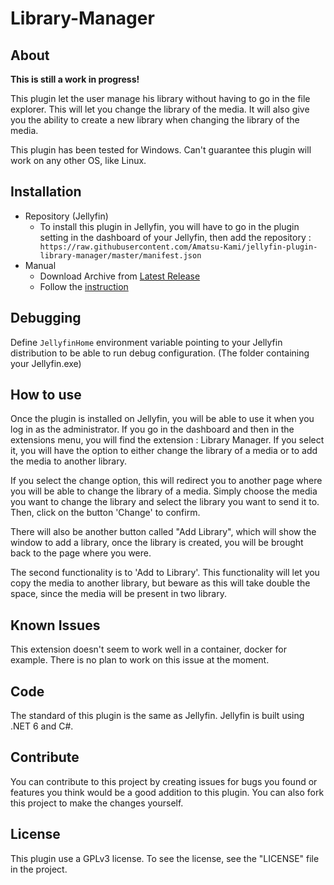 # Library-Manager

## About

**This is still a work in progress!**

This plugin let the user manage his library without having to go in the file explorer. This will let you change the library of the media. It will also give you the ability to create a new library when changing the library of the media.

This plugin has been tested for Windows. Can't guarantee this plugin will work on any other OS, like Linux.

## Installation

- Repository (Jellyfin)
  - To install this plugin in Jellyfin, you will have to go in the plugin setting in the dashboard of your Jellyfin, then add the repository : ``` https://raw.githubusercontent.com/Amatsu-Kami/jellyfin-plugin-library-manager/master/manifest.json```
- Manual
  - Download Archive from [Latest Release](https://github.com/Amatsu-Kami/jellyfin-plugin-library-manager/releases/latest)
  - Follow the [instruction](https://jellyfin.org/docs/general/server/plugins/index.html)

## Debugging

Define `JellyfinHome` environment variable pointing to your Jellyfin distribution to be able to run debug configuration. (The folder containing your Jellyfin.exe)

## How to use

Once the plugin is installed on Jellyfin, you will be able to use it when you log in as the administrator. If you go in the dashboard and then in the extensions menu, you will find the extension : Library Manager. If you select it, you will have the option to either change the library of a media or to add the media to another library.

If you select the change option, this will redirect you to another page where you will be able to change the library of a media. Simply choose the media you want to change the library and select the library you want to send it to. Then, click on the button 'Change' to confirm.

There will also be another button called "Add Library", which will show the window to add a library, once the library is created, you will be brought back to the page where you were.

The second functionality is to 'Add to Library'. This functionality will let you copy the media to another library, but beware as this will take double the space, since the media will be present in two library.

## Known Issues

This extension doesn't seem to work well in a container, docker for example. There is no plan to work on this issue at the moment.

## Code

The standard of this plugin is the same as Jellyfin. Jellyfin is built using .NET 6 and C#.

## Contribute

You can contribute to this project by creating issues for bugs you found or features you think would be a good addition to this plugin. You can also fork this project to make the changes yourself.

## License

This plugin use a GPLv3 license. To see the license, see the "LICENSE" file in the project.
